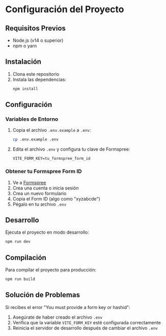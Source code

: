 # Configuración del Proyecto

## Requisitos Previos

- Node.js (v14 o superior)
- npm o yarn

## Instalación

1. Clona este repositorio
2. Instala las dependencias:
   ```bash
   npm install
   ```

## Configuración

### Variables de Entorno

1. Copia el archivo `.env.example` a `.env`:
   ```bash
   cp .env.example .env
   ```

2. Edita el archivo `.env` y configura tu clave de Formspree:
   ```
   VITE_FORM_KEY=tu_formspree_form_id
   ```

### Obtener tu Formspree Form ID

1. Ve a [Formspree](https://formspree.io)
2. Crea una cuenta o inicia sesión
3. Crea un nuevo formulario
4. Copia el Form ID (algo como "xyzabcde")
5. Pégalo en tu archivo `.env`

## Desarrollo

Ejecuta el proyecto en modo desarrollo:

```bash
npm run dev
```

## Compilación

Para compilar el proyecto para producción:

```bash
npm run build
```

## Solución de Problemas

Si recibes el error "You must provide a form key or hashid":
1. Asegúrate de haber creado el archivo `.env`
2. Verifica que la variable `VITE_FORM_KEY` esté configurada correctamente
3. Reinicia el servidor de desarrollo después de cambiar el archivo `.env`
